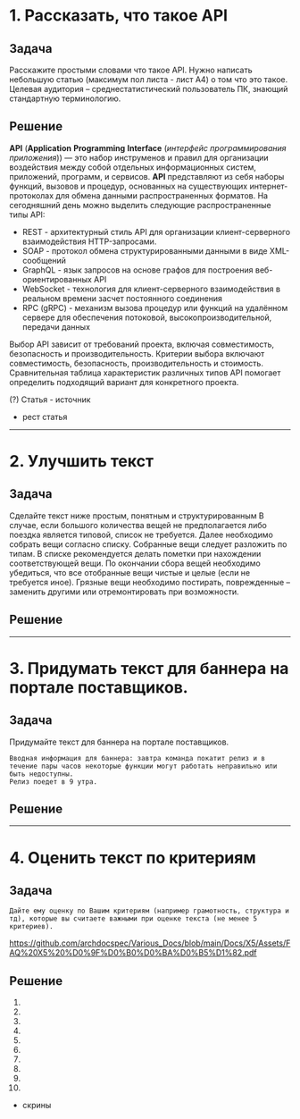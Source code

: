 # 1. Рассказать, что такое API
 
## Задача

Расскажите простыми словами что такое API. Нужно написать небольшую статью (максимум пол листа - лист А4) о том что это такое.
Целевая аудитория – среднестатистический пользователь ПК, знающий стандартную терминологию.

## Решение

**API** (**Application** **Programming** **Interface** (*интерфейс программирования приложения*)) — это набор инструменов и правил для организации воздействия между собой отдельных информационных систем, приложений, программ, и сервисов.
**API** представляют из себя наборы функций, вызовов и процедур, основанных на существующих интернет-протоколах для обмена данными распространенных форматов.
На сегодняшний день можно выделить следующие распространенные типы API:
* REST - архитектурный стиль API для организации клиент-серверного взаимодействия HTTP-запросами.
* SOAP - протокол обмена структурированными данными в виде XML-сообщений
* GraphQL - язык запросов  на основе графов для построения веб-ориентированных API
* WebSocket - технология для клиент-серверного взаимодействия в реальном времени засчет постоянного соединения
* RPC (gRPC) - механизм вызова процедур или функций на удалённом сервере для обеспечения потоковой, высокопроизводительной, передачи данных



Выбор API зависит от требований проекта, включая совместимость, безопасность и производительность. 
Критерии выбора включают совместимость, безопасность, производительность и стоимость. 
Сравнительная таблица характеристик различных типов API помогает определить подходящий вариант для конкретного проекта.

(?) Статья - источник

+ рест статья
___

# 2. Улучшить текст

## Задача

Cделайте текст ниже простым, понятным и структурированным
В случае, если большого количества вещей не предполагается либо поездка является типовой, список не требуется. 
Далее необходимо собрать вещи согласно списку. Собранные вещи следует разложить по типам. 
В списке рекомендуется делать пометки при нахождении соответствующей вещи. 
По окончании сбора вещей необходимо убедиться, что все отобранные вещи чистые и целые (если не требуется иное). 
Грязные вещи необходимо постирать, поврежденные – заменить другими или отремонтировать при возможности.


## Решение

___


# 3. Придумать текст для баннера на портале поставщиков. 


## Задача

Придумайте текст для баннера на портале поставщиков. 

	Вводная информация для баннера: завтра команда покатит релиз и в течение пары часов некоторые функции могут работать неправильно или быть недоступны. 
	Релиз поедет в 9 утра.

 
## Решение


___

# 4. Оценить текст по критериям

## Задача
	Дайте ему оценку по Вашим критериям (например грамотность, структура и тд), которые вы считаете важными при оценке текста (не менее 5 критериев).
 https://github.com/archdocspec/Various_Docs/blob/main/Docs/X5/Assets/FAQ%20X5%20%D0%9F%D0%B0%D0%BA%D0%B5%D1%82.pdf

## Решение


1.
2.
3.
4.
5.
6.
7.
8.
9.
10.
  

+ скрины
